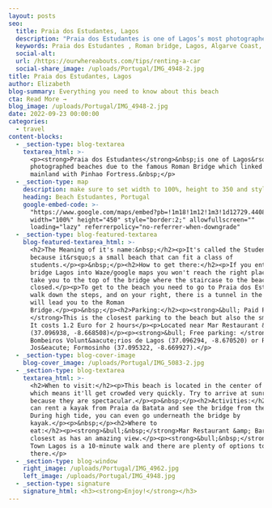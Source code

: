 ```yaml
---
layout: posts
seo:
  title: Praia dos Estudantes, Lagos
  description: "Praia dos Estudantes is one of Lagos’s most photographed beaches due to the famous Roman Bridge which linked the mainland with Pinhao Fortress.\_"
  keywords: Praia dos Estudantes , Roman bridge, Lagos, Algarve Coast, Portugal
  social-alt:
  url: /https://ourwhereabouts.com/tips/renting-a-car
  social-share_image: /uploads/Portugal/IMG_4948-2.jpg
title: Praia dos Estudantes, Lagos
author: Elizabeth
blog-summary: Everything you need to know about this beach
cta: Read More →
blog_image: /uploads/Portugal/IMG_4948-2.jpg
date: 2022-09-23 00:00:00
categories:
  - travel
content-blocks:
  - _section-type: blog-textarea
    textarea_html: >-
      <p><strong>Praia dos Estudantes</strong>&nbsp;is one of Lagos&rsquo;s most
      photographed beaches due to the famous Roman Bridge which linked the
      mainland with Pinhao Fortress.&nbsp;</p>
  - _section-type: map
    description: make sure to set width to 100%, height to 350 and style to border 2
    heading: Beach Estudantes, Portugal
    google-embed-code: >-
      "https://www.google.com/maps/embed?pb=!1m18!1m12!1m3!1d12729.440848816832!2d-8.676388767302335!3d37.09654212821543!2m3!1f0!2f0!3f0!3m2!1i1024!2i768!4f13.1!3m3!1m2!1s0xd1b31da6626e39d%3A0x840dddd405ddc23f!2sBeach%20Estudantes!5e0!3m2!1sen!2sil!4v1673953090853!5m2!1sen!2sil"
      width="100%" height="450" style="border:2;" allowfullscreen=""
      loading="lazy" referrerpolicy="no-referrer-when-downgrade"
  - _section-type: blog-featured-textarea
    blog-featured-textarea_html: >-
      <h2>The Meaning of it's name:&nbsp;</h2><p>It's called the Student beach
      because it&rsquo;s a small beach that can fit a class of
      students.</p><p>&nbsp;</p><h2>How to get there:</h2><p>If you enter Roman
      bridge Lagos into Waze/google maps you won't reach the right place. It'll
      take you to the top of the bridge where the staircase to the beach is
      closed.</p><p>To get to the beach you need to go to Praia dos Estudantes,
      walk down the steps, and on your right, there is a tunnel in the rock that
      will lead you to the Roman
      Bridge.</p><p>&nbsp;</p><h2>Parking:</h2><p><strong>&bull; Paid Parking:
      </strong>This is the closest parking to the beach but also the smallest.
      It costs 1.2 Euro for 2 hours</p><p>Located near Mar Restaurant &amp; Bar
      (37.096938, -8.668508)</p><p><strong>&bull; Free parking: </strong>R.
      Bombeiros Volunt&aacute;rios de Lagos (37.096294, -8.670520) or R.
      Jos&eacute; Formosinho (37.095322, -8.669927).</p>
  - _section-type: blog-cover-image
    blog-cover_image: /uploads/Portugal/IMG_5083-2.jpg
  - _section-type: blog-textarea
    textarea_html: >-
      <h2>When to visit:</h2><p>This beach is located in the center of Lagos
      which means it'll get crowded very quickly. Try to arrive at sunrise
      because they are spectacular.</p><p>&nbsp;</p><h2>Activities:</h2><p>You
      can rent a kayak from Praia da Batata and see the bridge from the water.
      During high tide, you can even go underneath the bridge by
      kayak.</p><p>&nbsp;</p><h2>Where to
      eat:</h2><p><strong>&bull;&nbsp;</strong>Mar Restaurant &amp; Bar is the
      closest as has an amazing view.</p><p><strong>&bull;&nbsp;</strong>Old
      Town Lagos is a 10-minute walk and there are plenty of options to eat
      there.</p>
  - _section-type: blog-window
    right_image: /uploads/Portugal/IMG_4962.jpg
    left_image: /uploads/Portugal/IMG_4948.jpg
  - _section-type: signature
    signature_html: <h3><strong>Enjoy!</strong></h3>
---
```

